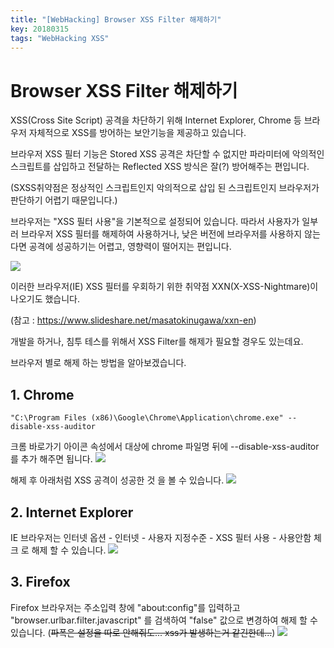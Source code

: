 ```yaml
---
title: "[WebHacking] Browser XSS Filter 해제하기"
key: 20180315
tags: "WebHacking XSS"
---
```


# Browser XSS Filter 해제하기

XSS(Cross Site Script) 공격을 차단하기 위해 Internet Explorer, Chrome 등 브라우저 자체적으로 XSS를 방어하는 보안기능을 제공하고 있습니다.

브라우저 XSS 필터 기능은 Stored XSS 공격은 차단할 수 없지만 파라미터에 악의적인 스크립트를 삽입하고 전달하는 Reflected XSS 방식은 잘(?) 방어해주는 편입니다.

(SXSS취약점은 정상적인 스크립트인지 악의적으로 삽입 된 스크립트인지 브라우저가 판단하기 어렵기 때문입니다.)

브라우저는 "XSS 필터 사용"을 기본적으로 설정되어 있습니다. 따라서 사용자가 일부러 브라우저 XSS 필터를 해제하여 사용하거나, 낮은 버전에 브라우저를 사용하지 않는다면 공격에 성공하기는 어렵고, 영향력이 떨어지는 편입니다.

![](https://t1.daumcdn.net/cfile/tistory/99C0DF435AA78C7722)





이러한 브라우저(IE) XSS 필터를 우회하기 위한 취약점 XXN(X-XSS-Nightmare)이 나오기도 했습니다.

(참고 : https://www.slideshare.net/masatokinugawa/xxn-en)



개발을 하거나, 침투 테스를 위해서 XSS Filter를 해제가 필요할 경우도 있는데요.

브라우저 별로 해제 하는 방법을 알아보겠습니다.



## 1. Chrome
```
"C:\Program Files (x86)\Google\Chrome\Application\chrome.exe" --disable-xss-auditor
```

크롬 바로가기 아이콘 속성에서 대상에 chrome 파일명 뒤에  --disable-xss-auditor를 추가 해주면 됩니다.
![](https://t1.daumcdn.net/cfile/tistory/9930A24B5AA792E207)


해제 후 아래처럼 XSS 공격이 성공한 것 을 볼 수 있습니다.
![](https://t1.daumcdn.net/cfile/tistory/991B9B475AA7932625)


## 2. Internet Explorer
IE 브라우저는 인터넷 옵션 - 인터넷 - 사용자 지정수준 - XSS 필터 사용 - 사용안함 체크 로 해제 할 수 있습니다.
![](https://t1.daumcdn.net/cfile/tistory/9933624A5AA792CA03)


## 3. Firefox
Firefox 브라우저는 주소입력 창에 "about:config"를 입력하고 "browser.urlbar.filter.javascript" 를 검색하여 "false" 값으로 변경하여 해제 할 수 있습니다. (~~파폭은 설정을 따로 안해줘도... xss가 발생하는거 같긴한데...~~)
![](https://t1.daumcdn.net/cfile/tistory/995611415AA9E39609)

